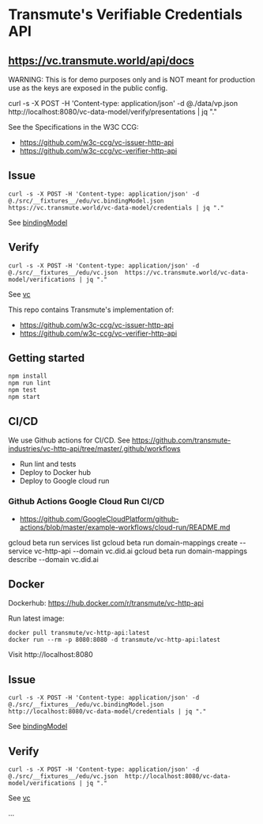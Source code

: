# Transmute's Verifiable Credentials API

## https://vc.transmute.world/api/docs

WARNING: This is for demo purposes only and is NOT meant for production use as the keys are exposed in the public config.


curl -s -X POST -H 'Content-type: application/json' -d @./data/vp.json  http://localhost:8080/vc-data-model/verify/presentations | jq "."

See the Specifications in the W3C CCG:

- https://github.com/w3c-ccg/vc-issuer-http-api
- https://github.com/w3c-ccg/vc-verifier-http-api

## Issue 

```
curl -s -X POST -H 'Content-type: application/json' -d @./src/__fixtures__/edu/vc.bindingModel.json  https://vc.transmute.world/vc-data-model/credentials | jq "."
```

See [bindingModel](./src/__fixtures__/edu/vc.bindingModel.json)

## Verify

```
curl -s -X POST -H 'Content-type: application/json' -d @./src/__fixtures__/edu/vc.json  https://vc.transmute.world/vc-data-model/verifications | jq "."
```

See [vc](./src/__fixtures__/edu/vc.json)

This repo contains Transmute's implementation of:
- https://github.com/w3c-ccg/vc-issuer-http-api
- https://github.com/w3c-ccg/vc-verifier-http-api

## Getting started

```
npm install
npm run lint
npm test
npm start
```

## CI/CD

We use Github actions for CI/CD. See https://github.com/transmute-industries/vc-http-api/tree/master/.github/workflows
- Run lint and tests
- Deploy to Docker hub
- Deploy to Google cloud run

### Github Actions Google Cloud Run CI/CD

- https://github.com/GoogleCloudPlatform/github-actions/blob/master/example-workflows/cloud-run/README.md

gcloud beta run services list
gcloud beta run domain-mappings create --service vc-http-api --domain vc.did.ai
gcloud beta run domain-mappings describe --domain vc.did.ai

## Docker

Dockerhub: https://hub.docker.com/r/transmute/vc-http-api

Run latest image:
```
docker pull transmute/vc-http-api:latest
docker run --rm -p 8080:8080 -d transmute/vc-http-api:latest
```

Visit http://localhost:8080

## Issue 

```
curl -s -X POST -H 'Content-type: application/json' -d @./src/__fixtures__/edu/vc.bindingModel.json  http://localhost:8080/vc-data-model/credentials | jq "."
```

See [bindingModel](./test/vc.bindingModel.json)

## Verify

```
curl -s -X POST -H 'Content-type: application/json' -d @./src/__fixtures__/edu/vc.json  http://localhost:8080/vc-data-model/verifications | jq "."
```

See [vc](./test/vc.json)


...
